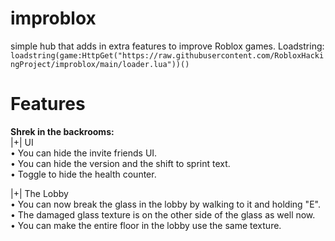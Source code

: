 # improblox
simple hub that adds in extra features to improve Roblox games.
Loadstring: ```loadstring(game:HttpGet("https://raw.githubusercontent.com/RobloxHackingProject/improblox/main/loader.lua"))()```
# Features
**Shrek in the backrooms:**  
|+| UI  
   • You can hide the invite friends UI.  
   • You can hide the version and the shift to sprint text.  
   • Toggle to hide the health counter.  

|+| The Lobby  
   • You can now break the glass in the lobby by walking to it and holding "E".  
   • The damaged glass texture is on the other side of the glass as well now.  
   • You can make the entire floor in the lobby use the same texture.  


